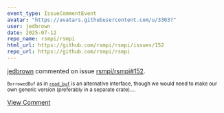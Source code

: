 ```yaml
---
event_type: IssueCommentEvent
avatar: "https://avatars.githubusercontent.com/u/3303?"
user: jedbrown
date: 2025-07-12
repo_name: rsmpi/rsmpi
html_url: https://github.com/rsmpi/rsmpi/issues/152
repo_url: https://github.com/rsmpi/rsmpi
---
```


<a href='https://github.com/jedbrown' target='_blank'>jedbrown</a> commented on issue <a href='https://github.com/rsmpi/rsmpi/issues/152' target='_blank'>rsmpi/rsmpi#152</a>.

<small>`BorrowedBuf` as in [`read_buf`](https://doc.rust-lang.org/std/io/trait.Read.html#method.read_buf) is an alternative interface, though we would need to make our own generic version (preferably in a separate crate)....</small>

<a href='https://github.com/rsmpi/rsmpi/issues/152' target='_blank'>View Comment</a>